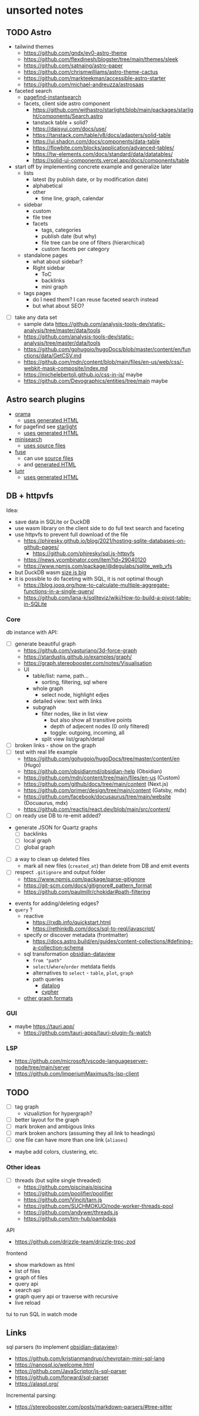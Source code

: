 # unsorted notes

## TODO Astro

- tailwind themes
  - https://github.com/gndx/ev0-astro-theme
  - https://github.com/flexdinesh/blogster/tree/main/themes/sleek
  - https://github.com/satnaing/astro-paper
  - https://github.com/chrismwilliams/astro-theme-cactus
  - https://github.com/markteekman/accessible-astro-starter
  - https://github.com/michael-andreuzza/astrosaas
- faceted search
  - [pagefind-instantsearch](https://github.com/stereobooster/pagefind-instantsearch)
  - facets, client side astro component
    - https://github.com/withastro/starlight/blob/main/packages/starlight/components/Search.astro
    - tanstack table + solid?
    - https://daisyui.com/docs/use/
    - https://tanstack.com/table/v8/docs/adapters/solid-table
    - https://ui.shadcn.com/docs/components/data-table
    - https://flowbite.com/blocks/application/advanced-tables/
    - https://tw-elements.com/docs/standard/data/datatables/
    - https://solid-ui-components.vercel.app/docs/components/table
- start off by implementing concrete example and generalize later
  - lists
    - latest (by publish date, or by modification date)
    - alphabetical
    - other
      - time line, graph, calendar
  - sidebar
    - custom
    - file tree
    - facets
      - tags, categories
      - publish date (but why)
      - file tree can be one of filters (hierarchical)
      - custom facets per category
  - standalone pages
    - what about sidebar?
    - Right sidebar
      - ToC
      - backlinks
      - mini graph
  - tags pages
    - do I need them? I can reuse faceted search instead
    - but what about SEO?
- [ ] take any data set
  - sample data https://github.com/analysis-tools-dev/static-analysis/tree/master/data/tools
  - https://github.com/analysis-tools-dev/static-analysis/tree/master/data/tools
  - https://github.com/gohugoio/hugoDocs/blob/master/content/en/functions/data/GetCSV.md
  - https://github.com/mdn/content/blob/main/files/en-us/web/css/-webkit-mask-composite/index.md
  - https://michelebertoli.github.io/css-in-js/ maybe
  - https://github.com/Devographics/entities/tree/main maybe

## Astro search plugins

- [orama](https://docs.oramasearch.com/open-source/plugins/plugin-astro)
  - [uses generated HTML](https://github.com/oramasearch/orama/blob/main/packages/plugin-astro/src/index.ts)
- for pagefind see [starlight](https://github.com/withastro/starlight/)
  - [uses generated HTML](https://github.com/withastro/starlight/blob/d2822a1127c622e086ad8877a07adad70d8c3aab/packages/starlight/index.ts#L61-L72)
- [minisearch](https://github.com/Barnabas/astro-minisearch/)
  - [uses source files](https://github.com/Barnabas/astro-minisearch/blob/main/demo/src/pages/search.json.js#L11-L17)
- [fuse](https://github.com/johnny-mh/blog2/tree/main/packages/astro-fuse)
  - can use [source files](https://github.com/johnny-mh/blog2/blob/main/packages/astro-fuse/src/basedOnSource.ts)
  - and [generated HTML](https://github.com/johnny-mh/blog2/blob/main/packages/astro-fuse/src/basedOnOutput.ts)
- [lunr](https://github.com/jackcarey/astro-lunr)
  - [uses generated HTML](https://github.com/jackcarey/astro-lunr/blob/master/src/index.ts)

## DB + httpvfs

Idea:

- save data in SQLite or DuckDB
- use wasm library on the client side to do full text search and faceting
- use httpvfs to prevent full download of the file
  - https://phiresky.github.io/blog/2021/hosting-sqlite-databases-on-github-pages/
    - https://github.com/phiresky/sql.js-httpvfs
  - https://news.ycombinator.com/item?id=29040120
  - https://www.npmjs.com/package/@degulabs/sqlite_web_vfs
- but DuckDB wasm [size is big](https://github.com/duckdb/duckdb-wasm/discussions/1469)
- it is possible to do faceting with SQL, it is not optimal though
  - https://blog.jooq.org/how-to-calculate-multiple-aggregate-functions-in-a-single-query/
  - https://github.com/lana-k/sqliteviz/wiki/How-to-build-a-pivot-table-in-SQLite

### Core

db instance with API:

- [ ] generate beautiful graph
  - https://github.com/vasturiano/3d-force-graph
  - https://stardustjs.github.io/examples/graph/
  - https://graph.stereobooster.com/notes/Visualisation
  - UI
    - table/list: name, path...
      - sorting, filtering, sql where
    - whole graph
      - select node, highlight edjes
    - detailed view: text with links
    - subgraph
      - filter nodes, like in list view
        - but also show all transitive points
        - depth of adjecent nodes (0 only filtered)
        - toggle: outgoing, incoming, all
      - split view list/graph/detail
- [ ] broken links - show on the graph
- [ ] test with real life example
  - https://github.com/gohugoio/hugoDocs/tree/master/content/en (Hugo)
  - https://github.com/obsidianmd/obsidian-help (Obsidian)
  - https://github.com/mdn/content/tree/main/files/en-us (Custom)
  - https://github.com/github/docs/tree/main/content (Next.js)
  - https://github.com/primer/design/tree/main/content (Gatsby, mdx)
  - https://github.com/facebook/docusaurus/tree/main/website (Docuaurus, mdx)
  - https://github.com/reactjs/react.dev/blob/main/src/content/
- [ ] on ready use DB to re-emit added?
- generate JSON for Quartz graphs
  - [ ] backlinks
  - [ ] local graph
  - [ ] global graph
- [ ] a way to clean up deleted files
  - mark all new files (`created_at`) than delete from DB and emit events
- [ ] respect `.gitignore` and output folder
  - https://www.npmjs.com/package/parse-gitignore
  - https://git-scm.com/docs/gitignore#_pattern_format
  - https://github.com/paulmillr/chokidar#path-filtering
- events for adding/deleting edges?
- `query` ?
  - reactive
    - https://rxdb.info/quickstart.html
    - https://rethinkdb.com/docs/sql-to-reql/javascript/
  - specify or discover metadata (frontmatter)
    - https://docs.astro.build/en/guides/content-collections/#defining-a-collection-schema
  - sql transformation [obsidian-dataview](https://github.com/blacksmithgu/obsidian-dataview)
    - `from "path"`
    - `select`/`where`/`order` metdata fields
    - alternatives to `select` - `table`, `plot`, `graph`
    - path queries
      - [datalog](https://docs.cozodb.org/en/latest/tips.html)
      - [cypher](https://kuzudb.com/docusaurus/cypher/query-clauses/match)
  - [other graph formats](https://graph.stereobooster.com/notes/File-formats)

### GUI

- maybe https://tauri.app/
  - https://github.com/tauri-apps/tauri-plugin-fs-watch

### LSP

- https://github.com/microsoft/vscode-languageserver-node/tree/main/server
- https://github.com/ImperiumMaximus/ts-lsp-client

## TODO

- [ ] tag graph
  - vizualiztion for hypergraph?
- [ ] better layout for the graph
- [ ] mark broken and ambigous links
- [ ] mark broken anchors (assuming they all link to headings)
- [ ] one file can have more than one link (`aliases`)
- maybe add colors, clustering, etc.

### Other ideas

- [ ] threads (but sqlite single threaded)
  - https://github.com/piscinajs/piscina
  - https://github.com/poolifier/poolifier
  - https://github.com/Vincit/tarn.js
  - https://github.com/SUCHMOKUO/node-worker-threads-pool
  - https://github.com/andywer/threads.js
  - https://github.com/tim-hub/pambdajs

API

- https://github.com/drizzle-team/drizzle-trpc-zod

frontend

- show markdown as html
- list of files
- graph of files
- query api
- search api
- graph query api or traverse with recursive
- live reload

tui to run SQL in watch mode

## Links

sql parsers (to implement [obsidian-dataview](https://github.com/blacksmithgu/obsidian-dataview)):

- https://github.com/kristianmandrup/chevrotain-mini-sql-lang
- https://nanosql.io/welcome.html
- https://github.com/JavaScriptor/js-sql-parser
- https://github.com/forward/sql-parser
- https://alasql.org/

Incremental parsing:

- https://stereobooster.com/posts/markdown-parsers/#tree-sitter

